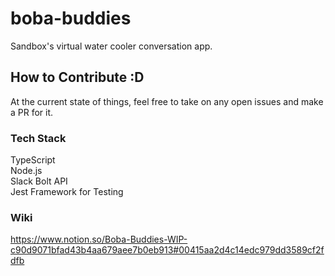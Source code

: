 # boba-buddies
Sandbox's virtual water cooler conversation app.


## How to Contribute :D
At the current state of things, feel free to take on any open issues and make a PR for it. 

### Tech Stack
TypeScript <br>
Node.js <br>
Slack Bolt API  <br>
Jest Framework for Testing <br>

### Wiki
https://www.notion.so/Boba-Buddies-WIP-c90d9071bfad43b4aa679aee7b0eb913#00415aa2d4c14edc979dd3589cf2fdfb
